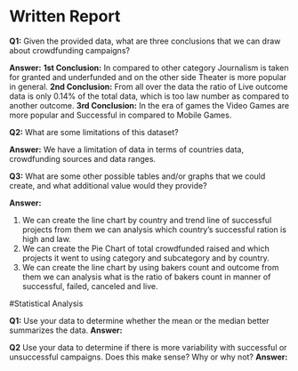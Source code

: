 # Written Report


**Q1:** Given the provided data, what are three conclusions that we can draw about crowdfunding campaigns?

**Answer:**
**1st Conclusion:** In compared to other category Journalism is taken for granted and underfunded and on the other side Theater is more popular in general.
**2nd Conclusion:** From all over the data the ratio of Live outcome data is only 0.14% of the total data, which is too law number as compared to another outcome.
**3rd Conclusion:** In the era of games the Video Games are more popular and Successful in compared to Mobile Games.

**Q2:** What are some limitations of this dataset?

**Answer:** We have a limitation of data in terms of countries data, crowdfunding sources and data ranges.

**Q3:** What are some other possible tables and/or graphs that we could create, and what additional value would they provide?

**Answer:**
1)	We can create the line chart by country and trend line of successful projects from them we can analysis which country’s successful ration is high and law.
2)	We can create the Pie Chart of total crowdfunded raised and which projects it went to using category and subcategory and by country.
3)	We can create the line chart by using bakers count and outcome from them we can analysis what is the ratio of bakers count in manner of successful, failed, canceled and live.

#Statistical Analysis

**Q1:** Use your data to determine whether the mean or the median better summarizes the data.
**Answer:** 


**Q2** Use your data to determine if there is more variability with successful or unsuccessful campaigns. Does this make sense? Why or why not?
**Answer:** 
